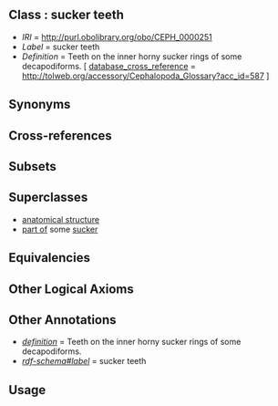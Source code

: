 
## Class : sucker teeth

 * *IRI* = http://purl.obolibrary.org/obo/CEPH_0000251
 * *Label* = sucker teeth
 * *Definition* = Teeth on the inner horny sucker rings of some decapodiforms. [ [database_cross_reference](../../ef/oboInOwl#hasDbXref.md) = http://tolweb.org/accessory/Cephalopoda_Glossary?acc_id=587 ]

## Synonyms


## Cross-references


## Subsets


## Superclasses

 * [anatomical structure](../../UBERON/61/UBERON_0000061.md)
 * [part of](../../BFO/50/BFO_0000050.md) some [sucker](../../CEPH/48/CEPH_0000248.md)

## Equivalencies


## Other Logical Axioms


## Other Annotations

 * *[definition](../../IAO/15/IAO_0000115.md)* = Teeth on the inner horny sucker rings of some decapodiforms.
 * *[rdf-schema#label](../../el/rdf-schema#label.md)* = sucker teeth

## Usage

 * -
 * [sucker teeth](../../CEPH/51/CEPH_0000251.md) SubClassOf [anatomical structure](../../UBERON/61/UBERON_0000061.md)
 * [sucker teeth](../../CEPH/51/CEPH_0000251.md) SubClassOf [part of](../../BFO/50/BFO_0000050.md) some [sucker](../../CEPH/48/CEPH_0000248.md)

## External Comments

